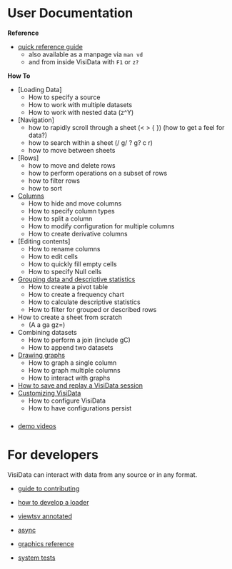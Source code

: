# User Documentation

**Reference**

* [quick reference guide](/man)
    * also available as a manpage via `man vd`
    * and from inside VisiData with `F1` or `z?`

**How To**

* [Loading Data]
    * How to specify a source
    * How to work with multiple datasets
    * How to work with nested data (z^Y)
* [Navigation]
    * how to rapidly scroll through a sheet (< > { }) (how to get a feel for data?)
    * how to search within a sheet (/ g/ ? g? c r)
    * how to move between sheets
* [Rows]
    * how to move and delete rows
    * how to perform operations on a subset of rows
    * how to filter rows
    * how to sort
* [Columns](/howto/columns)
    * How to hide and move columns
    * How to specify column types
    * How to split a column
    * How to modify configuration for multiple columns
    * How to create derivative columns
* [Editing contents]
    * How to rename columns
    * How to edit cells
    * How to quickly fill empty cells
    * How to specify Null cells
* [Grouping data and descriptive statistics](/howto/pivot)
    * How to create a pivot table
    * How to create a frequency chart
    * How to calculate descriptive statistics
    * How to filter for grouped or described rows
* How to create a sheet from scratch 
    * (A a ga gz=)
* Combining datasets
    * How to perform a join (include gC)
    * How to append two datasets
* [Drawing graphs](/howto/graph)
    * How to graph a single column
    * How to graph multiple columns
    * How to interact with graphs
* [How to save and replay a VisiData session](/howto/save-restore)
* [Customizing VisiData](/howto/customize)
    * How to configure VisiData
    * How to have configurations persist

###

- [demo videos](/videos)


# For developers

VisiData can interact with data from any source or in any format.

* [guide to contributing](/contributing)

* [how to develop a loader](/howto/loaders)
* [viewtsv annotated](/docs/viewtsv)
* [async](/docs/async)
* [graphics reference](/docs/graphics)
* [system tests](howto/test)

